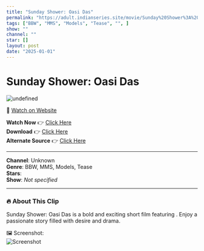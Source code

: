 ```yaml
---
title: "Sunday Shower: Oasi Das"
permalink: "https://adult.indianseries.site/movie/Sunday%20Shower%3A%20Oasi%20Das"
tags: ["BBW", "MMS", "Models", "Tease", "", ]
show: ""
channel: ""
star: []
layout: post
date: "2025-01-01"
---
```


# Sunday Shower: Oasi Das

![undefined](https://desisins.com/wp-content/uploads/2024/08/Sunday-Shower-Oasi-Das-DesiSins.com_cleanup.jpg)

🔗 [Watch on Website](https://adult.indianseries.site/movie/Sunday%20Shower%3A%20Oasi%20Das)

**Watch Now** 👉 [Click Here](https://adult.indianseries.site/movie/Sunday%20Shower%3A%20Oasi%20Das)  
**Download** 👉 [Click Here](https://adult.indianseries.site/movie/Sunday%20Shower%3A%20Oasi%20Das)  
**Alternate Source** 👉 [Click Here](https://adult.indianseries.site/movie/Sunday%20Shower%3A%20Oasi%20Das)

---

**Channel**: Unknown  
**Genre**: BBW, MMS, Models, Tease  
**Stars**:   
**Show**: *Not specified*

---

### 🔥 About This Clip

Sunday Shower: Oasi Das is a bold and exciting short film featuring . Enjoy a passionate story filled with desire and drama.
 
🖼️ Screenshot:  
![Screenshot](https://desisins.com/wp-content/uploads/2024/08/Sunday-Shower-Oasi-Das-DesiSins.com_cleanup.jpg)

